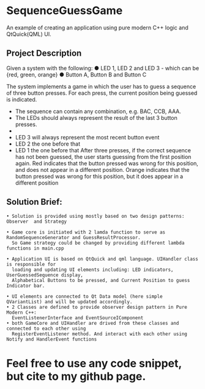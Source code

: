 # SequenceGuessGame
An example of creating an application using pure modern C++ logic and QtQuick(QML) UI.

## Project Description

Given a system with the following:
● LED 1, LED 2 and LED 3 - which can be {red, green, orange}
● Button A, Button B and Button C

The system implements a game in which the user has to guess a sequence of three
button presses. For each press, the current position being guessed is indicated.
- The sequence can contain any combination, e.g. BAC, CCB, AAA.
- The LEDs should always represent the result of the last 3 button presses.
-
- LED 3 will always represent the most recent button event
- LED 2 the one before that
- LED 1 the one before that
After three presses, if the correct sequence has not been guessed, the user starts
guessing from the first position again.
Red indicates that the button pressed was wrong for this position, and does not appear in a
different position.
Orange indicates that the button pressed was wrong for this position, but it does appear in a
different position



## Solution Brief:
    • Solution is provided using mostly based on two design patterns: Observer  and Strategy
      
    • Game core is initiated with 2 lamda function to serve as RandomSequenceGenerator and GuessResultProcessor.
      So Game strategy could be changed by providing different lambda functions in main.cpp	
      
    • Application UI is based on QtQuick and qml language. UIHandler class is responsible for 
      loading and updating UI elements including: LED indicators, UserGuessedSequence display, 
      Alphabetical Buttons to be pressed, and Current Position to guess Indicator bar.
      
    • UI elements are connected to Qt Data model (here simple QVariantList) and will be updated accordingly.
    • 2 Classes are defined to provide observer design pattern in Pure Modern C++: 
      EventListenerInterface and EventSourceIComponent
    • both GameCore and UIHandler are drived from these classes and connected to each other using 
      RegisterEventListener method. And interact with each other using Notify and HandlerEvent functions

# Feel free to use any code snippet, but cite to my github page.
